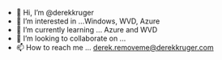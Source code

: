 - 👋 Hi, I’m @derekkruger
- 👀 I’m interested in ...Windows, WVD, Azure
- 🌱 I’m currently learning ... Azure and WVD
- 💞️ I’m looking to collaborate on ... 
- 📫 How to reach me ... derek.removeme@derekkruger.com

<!---
derekkruger/derekkruger is a ✨ special ✨ repository because its `README.md` (this file) appears on your GitHub profile.
You can click the Preview link to take a look at your changes.
--->
